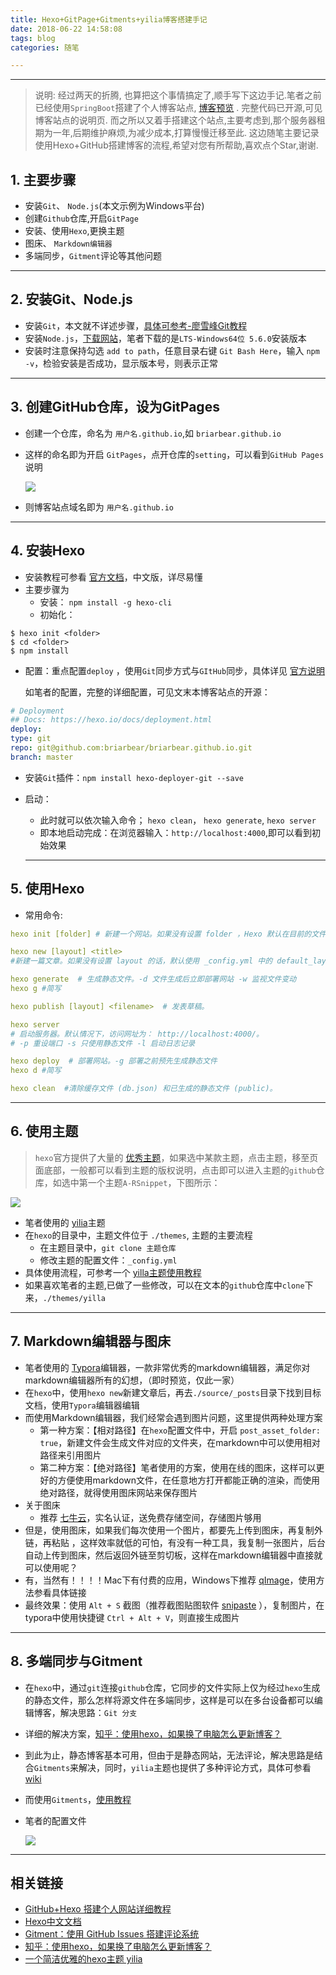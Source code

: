 ```yaml
---
title: Hexo+GitPage+Gitments+yilia博客搭建手记
date: 2018-06-22 14:58:08
tags: blog
categories: 随笔

---
```


---

> 说明: 经过两天的折腾, 也算把这个事情搞定了,顺手写下这边手记.笔者之前已经使用`SpringBoot`搭建了个人博客站点, [博客预览](www.val1ant.xin) . 完整代码已开源,可见博客站点的说明页. 而之所以又着手搭建这个站点,主要考虑到,那个服务器租期为一年,后期维护麻烦,为减少成本,打算慢慢迁移至此. 这边随笔主要记录使用Hexo+GitHub搭建博客的流程,希望对您有所帮助,喜欢点个Star,谢谢.

## 1.  主要步骤  

- 安装`Git`、 `Node.js`(本文示例为Windows平台)
- 创建`Github`仓库,开启`GitPage`
- 安装、使用`Hexo`,更换主题
- 图床、 `Markdown编辑器`
- 多端同步，`Gitment`评论等其他问题

<!-- more -->

---

## 2. 安装Git、Node.js

- 安装`Git`，本文就不详述步骤，[具体可参考-廖雪峰Git教程](https://www.liaoxuefeng.com/wiki/0013739516305929606dd18361248578c67b8067c8c017b000)
- 安装`Node.js`，[下载网站](https://nodejs.org/en/download/)，笔者下载的是`LTS-Windows64位 5.6.0`安装版本
- 安装时注意保持勾选 `add to path`，任意目录右键 `Git Bash Here`，输入 `npm -v`，检验安装是否成功，显示版本号，则表示正常

----

## 3. 创建GitHub仓库，设为GitPages

- 创建一个仓库，命名为 `用户名.github.io`,如 `briarbear.github.io`

- 这样的命名即为开启 `GitPages`，点开仓库的`setting`，可以看到`GitHub Pages`说明

  ![](http://p7dzmubvx.bkt.clouddn.com/201806221530_904.png)

- 则博客站点域名即为 `用户名.github.io`

---

## 4. 安装Hexo

- 安装教程可参看 [官方文档](https://hexo.io/zh-cn/docs/)，中文版，详尽易懂 
- 主要步骤为 
  - 安装： `npm install -g hexo-cli`  
  - 初始化：
```shell
$ hexo init <folder>
$ cd <folder>
$ npm install
```

  - 配置：重点配置`deploy` ，使用`Git`同步方式与`GItHub`同步，具体详见 [官方说明](https://hexo.io/zh-cn/docs/configuration.html)

    如笔者的配置，完整的详细配置，可见文末本博客站点的开源：
    
```yaml
# Deployment
## Docs: https://hexo.io/docs/deployment.html
deploy: 
type: git
repo: git@github.com:briarbear/briarbear.github.io.git
branch: master
```

  - 安装`Git`插件：`npm install hexo-deployer-git --save`
- 启动：

  - 此时就可以依次输入命令； `hexo clean`， `hexo generate`, `hexo server`
  - 即本地启动完成：在浏览器输入：`http://localhost:4000`,即可以看到初始效果

  ---

## 5. 使用Hexo

- 常用命令:

```yaml
hexo init [folder] # 新建一个网站。如果没有设置 folder ，Hexo 默认在目前的文件夹建立网站。

hexo new [layout] <title>
#新建一篇文章。如果没有设置 layout 的话，默认使用 _config.yml 中的 default_layout 参数代替。如果标题包含空格的话，请使用引号括起来。

hexo generate  # 生成静态文件。-d 文件生成后立即部署网站 -w 监视文件变动 
hexo g #简写

hexo publish [layout] <filename>  # 发表草稿。

hexo server
# 启动服务器。默认情况下，访问网址为： http://localhost:4000/。
# -p 重设端口 -s 只使用静态文件 -l 启动日志记录

hexo deploy  # 部署网站。-g 部署之前预先生成静态文件
hexo d #简写

hexo clean  #清除缓存文件 (db.json) 和已生成的静态文件 (public)。

```

  

----



## 6. 使用主题

> `hexo`官方提供了大量的 [优秀主题](https://hexo.io/themes/)，如果选中某款主题，点击主题，移至页面底部，一般都可以看到主题的版权说明，点击即可以进入主题的`github`仓库，如选中第一个主题`A-RSnippet`，下图所示：

![](http://p7dzmubvx.bkt.clouddn.com/201806221936_116.png)



- 笔者使用的 [yilia](https://github.com/litten/hexo-theme-yilia)主题
- 在`hexo`的目录中，主题文件位于 `./themes`, 主题的主要流程
  - 在主题目录中，`git clone 主题仓库`
  - 修改主题的配置文件：`_config.yml`
- 具体使用流程，可参考一个 [yilla主题使用教程](https://github.com/litten/hexo-theme-yilia) 
- 如果喜欢笔者的主题,已做了一些修改，可以在文本的`github`仓库中`clone`下来，`./themes/yilla`

----

## 7. Markdown编辑器与图床

- 笔者使用的 [Typora](https://typora.io/)编辑器，一款非常优秀的markdown编辑器，满足你对markdown编辑器所有的幻想，（即时预览，仅此一家）
- 在`hexo`中，使用`hexo new`新建文章后，再去`./source/_posts`目录下找到目标文档，使用`Typora`编辑器编辑
- 而使用Markdown编辑器，我们经常会遇到图片问题，这里提供两种处理方案
  - 第一种方案：【相对路径】在`hexo`配置文件中，开启 `post_asset_folder: true`，新建文件会生成文件对应的文件夹，在markdown中可以使用相对路径来引用图片
  - 第二种方案：【绝对路径】笔者使用的方案，使用在线的图床，这样可以更好的方便使用markdown文件，在任意地方打开都能正确的渲染，而使用绝对路径，就得使用图床网站来保存图片
- 关于图床
  - 推荐 [七牛云](https://www.qiniu.com/)，实名认证，送免费存储空间，存储图片够用
- 但是，使用图床，如果我们每次使用一个图片，都要先上传到图床，再复制外链，再粘贴 ，这样效率就低的可怕，有没有一种工具，我复制一张图片，后台自动上传到图床，然后返回外链至剪切板，这样在markdown编辑器中直接就可以使用呢？
- 有，当然有！！！！Mac下有付费的应用，Windows下推荐 [qImage](https://github.com/jiwenxing/qimage-win)，使用方法参看具体链接
- 最终效果：使用 `Alt + S` 截图（推荐截图贴图软件 [snipaste](https://zh.snipaste.com/) ），复制图片，在typora中使用快捷键 `Ctrl + Alt + V`，则直接生成图片

---

## 8. 多端同步与Gitment

- 在`hexo`中，通过`git`连接`github`仓库，它同步的文件实际上仅为经过`hexo`生成的静态文件，那么怎样将源文件在多端同步，这样是可以在多台设备都可以编辑博客，解决思路：`Git 分支`

- 详细的解决方案，[知乎：使用hexo，如果换了电脑怎么更新博客？](https://www.zhihu.com/question/21193762)

- 到此为止，静态博客基本可用，但由于是静态网站，无法评论，解决思路是结合`Gitments`来解决，同时，`yilia`主题也提供了多种评论方式，具体可参看 [wiki](https://github.com/litten/hexo-theme-yilia/wiki/%E5%A4%9A%E8%AF%B4%E3%80%81%E7%95%85%E8%A8%80%E3%80%81%E7%BD%91%E6%98%93%E4%BA%91%E8%B7%9F%E5%B8%96%E3%80%81Disqus%E8%AF%84%E8%AE%BA%E9%85%8D%E7%BD%AE)

- 而使用`Gitments`，[使用教程](https://imsun.net/posts/gitment-introduction/)

- 笔者的配置文件

  ![](http://p7dzmubvx.bkt.clouddn.com/201806221914_399.png)

  

-----



## 相关链接



- [GitHub+Hexo 搭建个人网站详细教程](https://zhuanlan.zhihu.com/p/26625249)
- [Hexo中文文档](https://hexo.io/zh-cn/docs/)
- [Gitment：使用 GitHub Issues 搭建评论系统](https://imsun.net/posts/gitment-introduction/)
- [知乎：使用hexo，如果换了电脑怎么更新博客？](https://www.zhihu.com/question/21193762)
- [一个简洁优雅的hexo主题 yilia](https://github.com/litten/hexo-theme-yilia)


